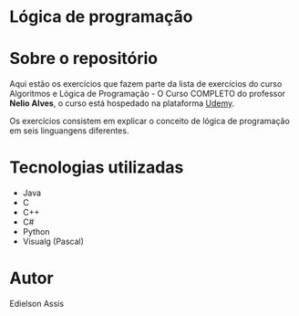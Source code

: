 # Lógica de programação 

# Sobre o repositório
Aqui estão os exercícios que fazem parte da lista de exercícios do curso Algoritmos e Lógica de Programação - O Curso COMPLETO do professor **Nelio Alves**, o curso está hospedado na plataforma [Udemy](https://www.udemy.com/course/curso-algoritmos-logica-de-programacao/ "Site da Udemy").

Os exercícios consistem em explicar o conceito de lógica de programação em seis linguangens diferentes.

# Tecnologias utilizadas
- Java
- C
- C++
- C#
- Python
- Visualg (Pascal)

# Autor
Edielson Assis